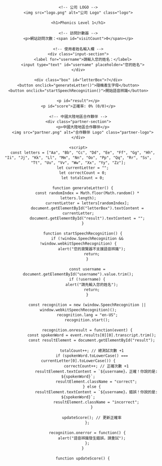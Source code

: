 <!DOCTYPE html>
<html lang="zh">
<head>
    <meta charset="UTF-8">
    <meta name="viewport" content="width=device-width, initial-scale=1.0">
    <title>Phonics Level 1</title>
    <style>
        body { 
            font-family: Arial, sans-serif; 
            text-align: center; 
            margin-top: 50px; 
            position: relative;
        }
        .logo {
            width: 150px;
            margin-bottom: 10px;
        }
        .box { 
            font-size: 40px; 
            font-weight: bold; 
            border: 2px solid #000; 
            width: 100px; 
            height: 100px; 
            margin: 20px auto; 
            display: flex; 
            align-items: center; 
            justify-content: center; 
        }
        .correct { color: green; }
        .incorrect { color: red; }
        .input-section { margin-bottom: 20px; }
        .partner-section {
            position: fixed;
            right: 20px;
            top: 50px;
            text-align: center;
        }
        .partner-logo {
            width: 100px;
            margin-top: 10px;
        }
    </style>
</head>
<body>

    <!-- 公司 LOGO -->
    <img src="logo.png" alt="公司 Logo" class="logo">

    <h1>Phonics Level 1</h1>

    <!-- 訪問計數器 -->
    <p>網站訪問次數：<span id="visitCount">0</span></p>

    <!-- 使用者姓名輸入欄 -->
    <div class="input-section">
        <label for="username">請輸入您的姓名：</label>
        <input type="text" id="username" placeholder="您的姓名">
    </div>

    <div class="box" id="letterBox">?</div>
    <button onclick="generateLetter()">隨機產生字母</button>
    <button onclick="startSpeechRecognition()">開始語音辨識</button>
    
    <p id="result"></p>
    <p id="score">正確率: 0% (0/0)</p>

    <!-- 中國大陸地區合作夥伴 -->
    <div class="partner-section">
        <p>中國大陸地區合作夥伴</p>
        <img src="partner.png" alt="合作夥伴 Logo" class="partner-logo">
    </div>

    <script>
        const letters = ["Aa", "Bb", "Cc", "Dd", "Ee", "Ff", "Gg", "Hh", "Ii", "Jj", "Kk", "Ll", "Mm", "Nn", "Oo", "Pp", "Qq", "Rr", "Ss", "Tt", "Uu", "Vv", "Ww", "Xx", "Yy", "Zz"];
        let currentLetter = "";
        let correctCount = 0;
        let totalCount = 0;

        function generateLetter() {
            const randomIndex = Math.floor(Math.random() * letters.length);
            currentLetter = letters[randomIndex];
            document.getElementById("letterBox").textContent = currentLetter;
            document.getElementById("result").textContent = "";
        }

        function startSpeechRecognition() {
            if (!window.SpeechRecognition && !window.webkitSpeechRecognition) {
                alert("您的瀏覽器不支援語音辨識");
                return;
            }

            const username = document.getElementById("username").value.trim();
            if (!username) {
                alert("請先輸入您的姓名");
                return;
            }

            const recognition = new (window.SpeechRecognition || window.webkitSpeechRecognition)();
            recognition.lang = "en-US";
            recognition.start();

            recognition.onresult = function(event) {
                const spokenWord = event.results[0][0].transcript.trim();
                const resultElement = document.getElementById("result");

                totalCount++; // 總測試次數 +1
                if (spokenWord.toLowerCase() === currentLetter[0].toLowerCase()) {
                    correctCount++; // 正確次數 +1
                    resultElement.textContent = `${username}，正確！你說的是: ${spokenWord}`;
                    resultElement.className = "correct";
                } else {
                    resultElement.textContent = `${username}，錯誤！你說的是: ${spokenWord}`;
                    resultElement.className = "incorrect";
                }

                updateScore(); // 更新正確率
            };

            recognition.onerror = function() {
                alert("語音辨識發生錯誤，請重試");
            };
        }

        function updateScore() {
